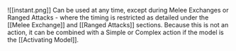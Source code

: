 ![[instant.png]]  Can be used at any time, except during Melee Exchanges or Ranged Attacks - where the timing is restricted as detailed under the [[Melee Exchange]] and [[Ranged Attacks]] sections.
Because this is not an action, it can be combined with a Simple or Complex action if the model is the [[Activating Model]].